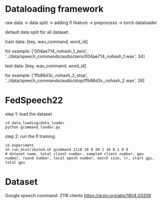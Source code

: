 # Dataloading framework

raw data -> data split -> adding fl feature -> preprocess -> torch dataloader

default data split for all dataset: 

train data: [key, wav_command, word_id]

for example: ['004ae714_nohash_1_zero', '../data/speech_commands/audio/zero/004ae714_nohash_1.wav',  34]

test data: [key, wav_command, word_id]

for example: ['ffb86d3c_nohash_2_stop', '../data/speech_commands/audio/stop/ffb86d3c_nohash_2.wav', 26]

# FedSpeech22
step 1: load the dataset
```
cd data_loading/data_loader
python gcommand_loader.py
```
step 2: run the fl training
```
cd experiment
sh run_distributed.sh gcommand 2118 10 8 30 1 16 0.1 0 8
# dataset name, total client number, sampled client number, gpu number, round number, local epoch number, batch size, lr, start gpu, total gpu
```

# Dataset
Google speech command: 2118 clients
https://arxiv.org/abs/1804.03209

